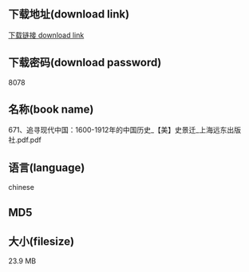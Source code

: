 ## 下载地址(download link)
[下载链接 download link](https://voluble-croquembouche-d321dc.netlify.app/?s=671%E3%80%81%E8%BF%BD%E5%AF%BB%E7%8E%B0%E4%BB%A3%E4%B8%AD%E5%9B%BD%EF%BC%9A1600-1912%E5%B9%B4%E7%9A%84%E4%B8%AD%E5%9B%BD%E5%8E%86%E5%8F%B2_%E3%80%90%E7%BE%8E%E3%80%91%E5%8F%B2%E6%99%AF%E8%BF%81_%E4%B8%8A%E6%B5%B7%E8%BF%9C%E4%B8%9C%E5%87%BA%E7%89%88%E7%A4%BE.pdf)

## 下载密码(download password)
8078

## 名称(book name)
671、追寻现代中国：1600-1912年的中国历史_【美】史景迁_上海远东出版社.pdf.pdf

## 语言(language)
chinese

## MD5


## 大小(filesize)
23.9 MB
